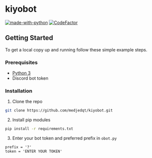 # kiyobot

[![made-with-python](https://img.shields.io/badge/Made%20with-Python-1f425f.svg)](https://www.python.org/)
[![CodeFactor](https://www.codefactor.io/repository/github/medjedqt/kiyobot/badge?s=8e2c7f35c70e48525e1872c07dda7b97b200b9da)](https://www.codefactor.io/repository/github/medjedqt/kiyobot)

## Getting Started

To get a local copy up and running follow these simple example steps.

### Prerequisites

* [Python 3](python.org)
* Discord bot token

### Installation

1. Clone the repo
```sh
git clone https://github.com/medjedqt/kiyobot.git
```
2. Install pip modules
```sh
pip install -r requirements.txt
```
3. Enter your bot token and preferred prefix in `obot.py`
```PY
prefix = '?'
token = 'ENTER YOUR TOKEN'
```

